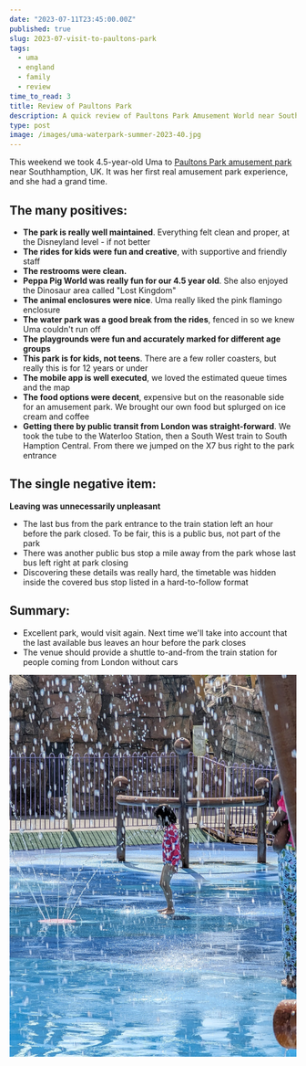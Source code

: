 ```yaml
---
date: "2023-07-11T23:45:00.00Z"
published: true
slug: 2023-07-visit-to-paultons-park
tags:
  - uma
  - england
  - family
  - review
time_to_read: 3
title: Review of Paultons Park
description: A quick review of Paultons Park Amusement World near Southhamption from the vantage point of a parent of a four year old child.
type: post
image: /images/uma-waterpark-summer-2023-40.jpg
---
```


This weekend we took 4.5-year-old Uma to [Paultons Park amusement park](https://paultonspark.co.uk/) near Southhamption, UK. It was her first real amusement park experience, and she had a grand time.

## The many positives: 

- **The park is really well maintained**. Everything felt clean and proper, at the Disneyland level - if not better
- **The rides for kids were fun and creative**, with supportive and friendly staff
- **The restrooms were clean.** 
- **Peppa Pig World was really fun for our 4.5 year old**. She also enjoyed the Dinosaur area called "Lost Kingdom"
- **The animal enclosures were nice**. Uma really liked the pink flamingo enclosure
- **The water park was a good break from the rides**, fenced in so we knew Uma couldn't run off
- **The playgrounds were fun and accurately marked for different age groups**
- **This park is for kids, not teens**. There are a few roller coasters, but really this is for 12 years or under
- **The mobile app is well executed**, we loved the estimated queue times and the map
- **The food options were decent**, expensive but on the reasonable side for an amusement park. We brought our own food but splurged on ice cream and coffee
- **Getting there by public transit from London was straight-forward**. We took the tube to the Waterloo Station, then a South West train to South Hamption Central. From there we jumped on the X7 bus right to the park entrance

## The single negative item:

**Leaving was unnecessarily unpleasant**

- The last bus from the park entrance to the train station left an hour before the park closed. To be fair, this is a public bus, not part of the park
- There was another public bus stop a mile away from the park whose last bus left right at park closing
- Discovering these details was really hard, the timetable was hidden inside the covered bus stop listed in a hard-to-follow format

## Summary:

- Excellent park, would visit again. Next time we'll take into account that the last available bus leaves an hour before the park closes
- The venue should  provide a shuttle to-and-from the train station for people coming from London without cars

![Uma enjoying the splash area](/public/images/uma-waterpark-summer-2023-40.jpg)
